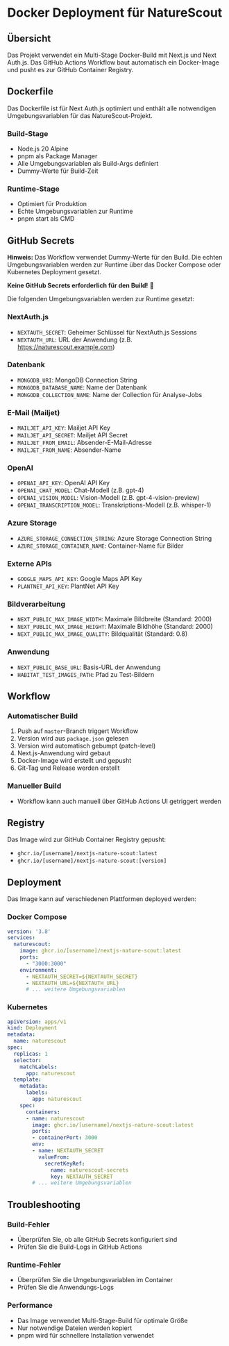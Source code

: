 # Docker Deployment für NatureScout

## Übersicht

Das Projekt verwendet ein Multi-Stage Docker-Build mit Next.js und Next Auth.js. Das GitHub Actions Workflow baut automatisch ein Docker-Image und pusht es zur GitHub Container Registry.

## Dockerfile

Das Dockerfile ist für Next Auth.js optimiert und enthält alle notwendigen Umgebungsvariablen für das NatureScout-Projekt.

### Build-Stage
- Node.js 20 Alpine
- pnpm als Package Manager
- Alle Umgebungsvariablen als Build-Args definiert
- Dummy-Werte für Build-Zeit

### Runtime-Stage
- Optimiert für Produktion
- Echte Umgebungsvariablen zur Runtime
- pnpm start als CMD

## GitHub Secrets

**Hinweis:** Das Workflow verwendet Dummy-Werte für den Build. Die echten Umgebungsvariablen werden zur Runtime über das Docker Compose oder Kubernetes Deployment gesetzt.

**Keine GitHub Secrets erforderlich für den Build!** 🎉

Die folgenden Umgebungsvariablen werden zur Runtime gesetzt:

### NextAuth.js
- `NEXTAUTH_SECRET`: Geheimer Schlüssel für NextAuth.js Sessions
- `NEXTAUTH_URL`: URL der Anwendung (z.B. https://naturescout.example.com)

### Datenbank
- `MONGODB_URI`: MongoDB Connection String
- `MONGODB_DATABASE_NAME`: Name der Datenbank
- `MONGODB_COLLECTION_NAME`: Name der Collection für Analyse-Jobs

### E-Mail (Mailjet)
- `MAILJET_API_KEY`: Mailjet API Key
- `MAILJET_API_SECRET`: Mailjet API Secret
- `MAILJET_FROM_EMAIL`: Absender-E-Mail-Adresse
- `MAILJET_FROM_NAME`: Absender-Name

### OpenAI
- `OPENAI_API_KEY`: OpenAI API Key
- `OPENAI_CHAT_MODEL`: Chat-Modell (z.B. gpt-4)
- `OPENAI_VISION_MODEL`: Vision-Modell (z.B. gpt-4-vision-preview)
- `OPENAI_TRANSCRIPTION_MODEL`: Transkriptions-Modell (z.B. whisper-1)

### Azure Storage
- `AZURE_STORAGE_CONNECTION_STRING`: Azure Storage Connection String
- `AZURE_STORAGE_CONTAINER_NAME`: Container-Name für Bilder

### Externe APIs
- `GOOGLE_MAPS_API_KEY`: Google Maps API Key
- `PLANTNET_API_KEY`: PlantNet API Key

### Bildverarbeitung
- `NEXT_PUBLIC_MAX_IMAGE_WIDTH`: Maximale Bildbreite (Standard: 2000)
- `NEXT_PUBLIC_MAX_IMAGE_HEIGHT`: Maximale Bildhöhe (Standard: 2000)
- `NEXT_PUBLIC_MAX_IMAGE_QUALITY`: Bildqualität (Standard: 0.8)

### Anwendung
- `NEXT_PUBLIC_BASE_URL`: Basis-URL der Anwendung
- `HABITAT_TEST_IMAGES_PATH`: Pfad zu Test-Bildern

## Workflow

### Automatischer Build
1. Push auf `master`-Branch triggert Workflow
2. Version wird aus `package.json` gelesen
3. Version wird automatisch gebumpt (patch-level)
4. Next.js-Anwendung wird gebaut
5. Docker-Image wird erstellt und gepusht
6. Git-Tag und Release werden erstellt

### Manueller Build
- Workflow kann auch manuell über GitHub Actions UI getriggert werden

## Registry

Das Image wird zur GitHub Container Registry gepusht:
- `ghcr.io/[username]/nextjs-nature-scout:latest`
- `ghcr.io/[username]/nextjs-nature-scout:[version]`

## Deployment

Das Image kann auf verschiedenen Plattformen deployed werden:

### Docker Compose
```yaml
version: '3.8'
services:
  naturescout:
    image: ghcr.io/[username]/nextjs-nature-scout:latest
    ports:
      - "3000:3000"
    environment:
      - NEXTAUTH_SECRET=${NEXTAUTH_SECRET}
      - NEXTAUTH_URL=${NEXTAUTH_URL}
      # ... weitere Umgebungsvariablen
```

### Kubernetes
```yaml
apiVersion: apps/v1
kind: Deployment
metadata:
  name: naturescout
spec:
  replicas: 1
  selector:
    matchLabels:
      app: naturescout
  template:
    metadata:
      labels:
        app: naturescout
    spec:
      containers:
      - name: naturescout
        image: ghcr.io/[username]/nextjs-nature-scout:latest
        ports:
        - containerPort: 3000
        env:
        - name: NEXTAUTH_SECRET
          valueFrom:
            secretKeyRef:
              name: naturescout-secrets
              key: NEXTAUTH_SECRET
        # ... weitere Umgebungsvariablen
```

## Troubleshooting

### Build-Fehler
- Überprüfen Sie, ob alle GitHub Secrets konfiguriert sind
- Prüfen Sie die Build-Logs in GitHub Actions

### Runtime-Fehler
- Überprüfen Sie die Umgebungsvariablen im Container
- Prüfen Sie die Anwendungs-Logs

### Performance
- Das Image verwendet Multi-Stage-Build für optimale Größe
- Nur notwendige Dateien werden kopiert
- pnpm wird für schnellere Installation verwendet 